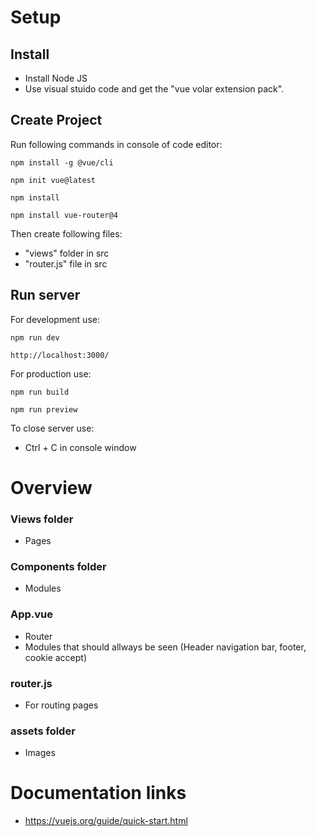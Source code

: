 # Setup
## Install
- Install Node JS
- Use visual stuido code and get the "vue volar extension pack".

## Create Project
Run following commands in console of code editor:
```
npm install -g @vue/cli
```
```
npm init vue@latest
```
```
npm install
```
```
npm install vue-router@4
```
Then create following files:
- "views" folder in src
- "router.js" file in src

## Run server
For development use:
```
npm run dev
```
```
http://localhost:3000/
```
For production use:
```
npm run build
```
```
npm run preview
```
To close server use:
- Ctrl + C in console window

# Overview
### Views folder
- Pages

### Components folder
- Modules

### App.vue
- Router
- Modules that should allways be seen (Header navigation bar, footer, cookie accept)

### router.js
- For routing pages

### assets folder
- Images

# Documentation links
- https://vuejs.org/guide/quick-start.html


